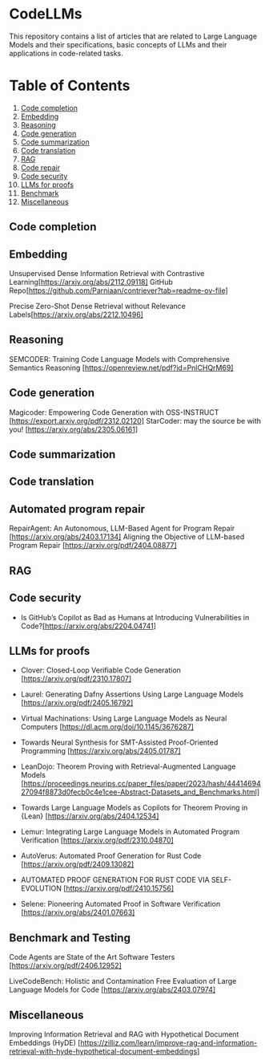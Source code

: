 # CodeLLMs
This repository contains a list of articles that are related to Large Language Models and their specifications, basic concepts of LLMs and their applications in code-related tasks.

# Table of Contents
1. [Code completion](#Code-completion)
2. [Embedding](#Embedding)
3. [Reasoning](#Reasoning)
4. [Code generation](#Code-generation)
5. [Code summarization](#Code-summarization)
6. [Code translation](#Code-translation)
7. [RAG](#RAG)
8. [Code repair](#Code-repair)
9. [Code security](#Code-security)
10. [LLMs for proofs](#LLMs-for-proofs)
11. [Benchmark](#Benchmark)
12. [Miscellaneous](#Miscellaneous)


## Code completion

## Embedding
Unsupervised Dense Information Retrieval with Contrastive Learning[https://arxiv.org/abs/2112.09118]
GitHub Repo[https://github.com/Parniaan/contriever?tab=readme-ov-file]

Precise Zero-Shot Dense Retrieval without Relevance Labels[https://arxiv.org/abs/2212.10496]
## Reasoning
SEMCODER: Training Code Language Models with
Comprehensive Semantics Reasoning [https://openreview.net/pdf?id=PnlCHQrM69]
## Code generation
Magicoder: Empowering Code Generation with OSS-INSTRUCT [https://export.arxiv.org/pdf/2312.02120]
StarCoder: may the source be with you! [https://arxiv.org/abs/2305.06161]
## Code summarization

## Code translation

## Automated program repair
RepairAgent: An Autonomous, LLM-Based Agent for Program Repair [https://arxiv.org/abs/2403.17134]
Aligning the Objective of LLM-based Program
Repair [https://arxiv.org/pdf/2404.08877]

## RAG

## Code security
- Is GitHub’s Copilot as Bad as Humans at
Introducing Vulnerabilities in Code?[https://arxiv.org/abs/2204.04741]

## LLMs for proofs

- Clover: Closed-Loop Verifiable Code Generation [https://arxiv.org/pdf/2310.17807]

- Laurel: Generating Dafny Assertions Using Large Language Models [https://arxiv.org/pdf/2405.16792]

- Virtual Machinations: Using Large Language Models as Neural Computers [https://dl.acm.org/doi/10.1145/3676287]

- Towards Neural Synthesis for SMT-Assisted Proof-Oriented Programming [https://arxiv.org/abs/2405.01787]

- LeanDojo: Theorem Proving with Retrieval-Augmented Language Models [https://proceedings.neurips.cc/paper_files/paper/2023/hash/4441469427094f8873d0fecb0c4e1cee-Abstract-Datasets_and_Benchmarks.html]

- Towards Large Language Models as Copilots for Theorem Proving in {Lean} [https://arxiv.org/abs/2404.12534]

- Lemur: Integrating Large Language Models in Automated Program Verification [https://arxiv.org/pdf/2310.04870]

- AutoVerus: Automated Proof Generation for Rust Code [https://arxiv.org/pdf/2409.13082]

- AUTOMATED PROOF GENERATION FOR RUST CODE
VIA SELF-EVOLUTION [https://arxiv.org/pdf/2410.15756]

- Selene: Pioneering Automated Proof in Software Verification [https://arxiv.org/abs/2401.07663]
## Benchmark and Testing
Code Agents are State of the Art Software Testers [https://arxiv.org/pdf/2406.12952]

LiveCodeBench: Holistic and Contamination Free Evaluation of Large Language Models for Code [https://arxiv.org/abs/2403.07974]

## Miscellaneous

Improving Information Retrieval and RAG with Hypothetical Document Embeddings (HyDE) [https://zilliz.com/learn/improve-rag-and-information-retrieval-with-hyde-hypothetical-document-embeddings]